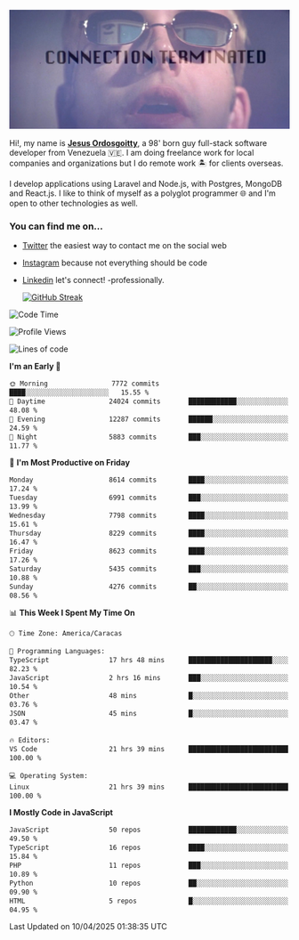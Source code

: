 ![hackers movie reference](./disconnected.jpg)

Hi!, my name is [**Jesus Ordosgoitty**](https://jodaz.dev), a 98' born guy full-stack software developer from Venezuela 🇻🇪. I am doing freelance work for local companies and organizations but I do remote work 🏝️ for clients overseas. 

I develop applications using Laravel and Node.js, with Postgres, MongoDB and React.js. I like to think of myself as a polyglot programmer 🌐 and I'm open to other technologies as well.

### You can find me on...

- [Twitter](https://twitter.com/jodaz_) the easiest way to contact me on the social web
- [Instagram](https://instagram.com/jodaz_) because not everything should be code
- [Linkedin](https://linkedin.com/in/jodaz) let's connect! -professionally.


    [![GitHub Streak](https://streak-stats.demolab.com?user=jodaz&theme=tokyonight)](https://git.io/streak-stats)

<!--START_SECTION:waka-->
![Code Time](http://img.shields.io/badge/Code%20Time-7%2C315%20hrs%2031%20mins-blue)

![Profile Views](http://img.shields.io/badge/Profile%20Views-0-blue)

![Lines of code](https://img.shields.io/badge/From%20Hello%20World%20I%27ve%20Written-83.4%20million%20lines%20of%20code-blue)

**I'm an Early 🐤** 

```text
🌞 Morning                7772 commits        ████░░░░░░░░░░░░░░░░░░░░░   15.55 % 
🌆 Daytime                24024 commits       ████████████░░░░░░░░░░░░░   48.08 % 
🌃 Evening                12287 commits       ██████░░░░░░░░░░░░░░░░░░░   24.59 % 
🌙 Night                  5883 commits        ███░░░░░░░░░░░░░░░░░░░░░░   11.77 % 
```
📅 **I'm Most Productive on Friday** 

```text
Monday                   8614 commits        ████░░░░░░░░░░░░░░░░░░░░░   17.24 % 
Tuesday                  6991 commits        ███░░░░░░░░░░░░░░░░░░░░░░   13.99 % 
Wednesday                7798 commits        ████░░░░░░░░░░░░░░░░░░░░░   15.61 % 
Thursday                 8229 commits        ████░░░░░░░░░░░░░░░░░░░░░   16.47 % 
Friday                   8623 commits        ████░░░░░░░░░░░░░░░░░░░░░   17.26 % 
Saturday                 5435 commits        ███░░░░░░░░░░░░░░░░░░░░░░   10.88 % 
Sunday                   4276 commits        ██░░░░░░░░░░░░░░░░░░░░░░░   08.56 % 
```


📊 **This Week I Spent My Time On** 

```text
🕑︎ Time Zone: America/Caracas

💬 Programming Languages: 
TypeScript               17 hrs 48 mins      █████████████████████░░░░   82.23 % 
JavaScript               2 hrs 16 mins       ███░░░░░░░░░░░░░░░░░░░░░░   10.54 % 
Other                    48 mins             █░░░░░░░░░░░░░░░░░░░░░░░░   03.76 % 
JSON                     45 mins             █░░░░░░░░░░░░░░░░░░░░░░░░   03.47 % 

🔥 Editors: 
VS Code                  21 hrs 39 mins      █████████████████████████   100.00 % 

💻 Operating System: 
Linux                    21 hrs 39 mins      █████████████████████████   100.00 % 
```

**I Mostly Code in JavaScript** 

```text
JavaScript               50 repos            ████████████░░░░░░░░░░░░░   49.50 % 
TypeScript               16 repos            ████░░░░░░░░░░░░░░░░░░░░░   15.84 % 
PHP                      11 repos            ███░░░░░░░░░░░░░░░░░░░░░░   10.89 % 
Python                   10 repos            ██░░░░░░░░░░░░░░░░░░░░░░░   09.90 % 
HTML                     5 repos             █░░░░░░░░░░░░░░░░░░░░░░░░   04.95 % 
```




 Last Updated on 10/04/2025 01:38:35 UTC
<!--END_SECTION:waka-->
